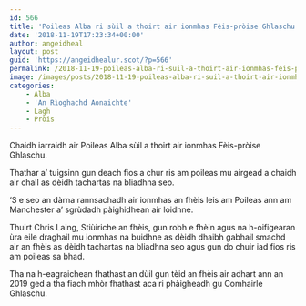 ```yaml
---
id: 566
title: 'Poileas Alba ri sùil a thoirt air ionmhas Fèis-pròise Ghlaschu'
date: '2018-11-19T17:23:34+00:00'
author: angeidheal
layout: post
guid: 'https://angeidhealur.scot/?p=566'
permalink: /2018-11-19-poileas-alba-ri-suil-a-thoirt-air-ionmhas-feis-proise-ghlaschu/
image: /images/posts/2018-11-19-poileas-alba-ri-suil-a-thoirt-air-ionmhas-feis-proise-ghlaschu.webp
categories:
    - Alba
    - 'An Rìoghachd Aonaichte'
    - Lagh
    - Pròis
---
```


Chaidh iarraidh air Poileas Alba sùil a thoirt air ionmhas Fèis-pròise Ghlaschu.

Thathar a’ tuigsinn gun deach fios a chur ris am poileas mu airgead a chaidh air chall as dèidh tachartas na bliadhna seo.

‘S e seo an dàrna rannsachadh air ionmhas an fhèis leis am Poileas ann am Manchester a’ sgrùdadh pàighidhean air loidhne.

Thuirt Chris Laing, Stiùiriche an fhèis, gun robh e fhèin agus na h-oifigearan ùra eile draghail mu ionmhas na buidhne as dèidh dhaibh gabhail smachd air an fhèis as dèidh tachartas na bliadhna seo agus gun do chuir iad fios ris am poileas sa bhad.

Tha na h-eagraichean fhathast an dùil gun tèid an fhèis air adhart ann an 2019 ged a tha fiach mhòr fhathast aca ri phàigheadh gu Comhairle Ghlaschu.
